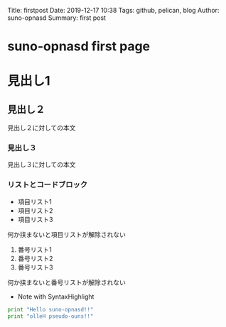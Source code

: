 Title: firstpost
Date: 2019-12-17 10:38
Tags: github, pelican, blog
Author: suno-opnasd
Summary: first post

# suno-opnasd first page

# 見出し1

## 見出し２

見出し２に対しての本文

### 見出し３

見出し３に対しての本文

### リストとコードブロック

- 項目リスト1
- 項目リスト2
- 項目リスト3

何か挟まないと項目リストが解除されない

1. 番号リスト1
2. 番号リスト2
3. 番号リスト3

何か挟まないと番号リストが解除されない

- Note with SyntaxHighlight

```python
print "Hello suno-opnasd!!"
print "olleH pseudo-ouns!!"
```


